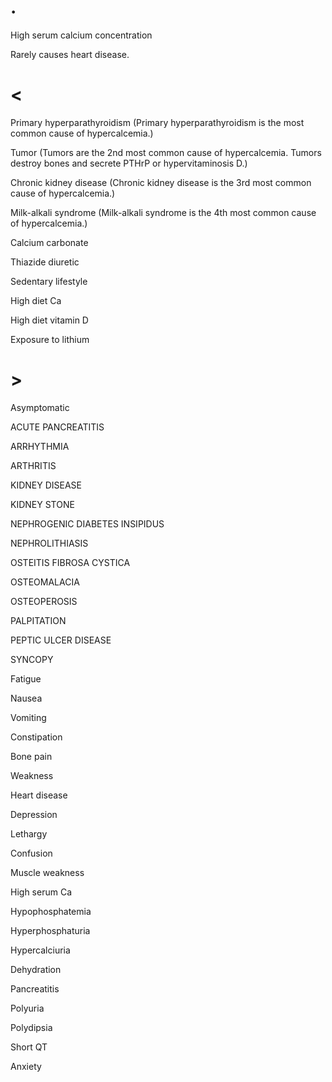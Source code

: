 # .

High serum calcium concentration

Rarely causes heart disease.

# <

Primary hyperparathyroidism (Primary hyperparathyroidism is the most common cause of hypercalcemia.)

Tumor (Tumors are the 2nd most common cause of hypercalcemia. Tumors destroy bones and secrete PTHrP or hypervitaminosis D.)

Chronic kidney disease (Chronic kidney disease is the 3rd most common cause of hypercalcemia.)

Milk-alkali syndrome (Milk-alkali syndrome is the 4th most common cause of hypercalcemia.)

Calcium carbonate

Thiazide diuretic

Sedentary lifestyle

High diet Ca

High diet vitamin D

Exposure to lithium

# >

Asymptomatic

ACUTE PANCREATITIS

ARRHYTHMIA

ARTHRITIS

KIDNEY DISEASE

KIDNEY STONE

NEPHROGENIC DIABETES INSIPIDUS

NEPHROLITHIASIS

OSTEITIS FIBROSA CYSTICA

OSTEOMALACIA

OSTEOPEROSIS

PALPITATION

PEPTIC ULCER DISEASE

SYNCOPY

Fatigue

Nausea

Vomiting

Constipation

Bone pain

Weakness

Heart disease

Depression

Lethargy

Confusion

Muscle weakness

High serum Ca

Hypophosphatemia

Hyperphosphaturia

Hypercalciuria

Dehydration

Pancreatitis

Polyuria

Polydipsia

Short QT

Anxiety
